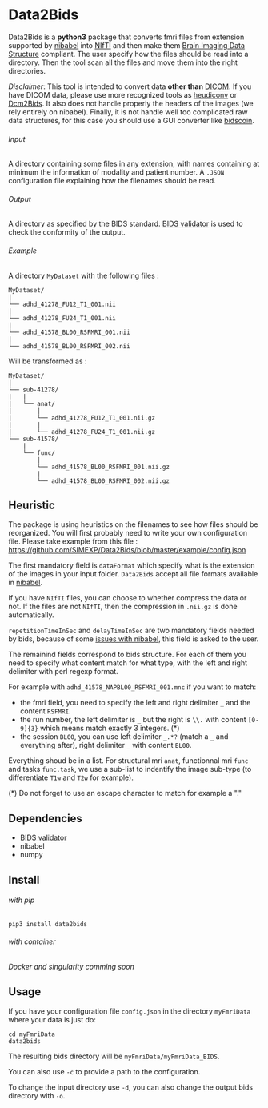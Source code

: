 # Data2Bids

Data2Bids is a **python3** package that converts fmri files from extension supported by [nibabel](http://nipy.org/nibabel/api.html) into [NIfTI](https://nifti.nimh.nih.gov/nifti-1/) and then make them [Brain Imaging Data Structure](http://bids.neuroimaging.io/) compliant.
The user specify how the files should be read into a directory. Then the tool scan all the files and move them into the right directories.

*Disclaimer*: This tool is intended to convert data **other than** [DICOM](https://www.dicomstandard.org/about/). If you have DICOM data, please use more recognized tools as [heudiconv](https://github.com/nipy/heudiconv) or [Dcm2Bids](https://github.com/cbedetti/Dcm2Bids).
It also does not handle properly the headers of the images (we rely entirely on nibabel).
Finally, it is not handle well too complicated raw data structures, for this case you should use a GUI converter like [bidscoin](https://github.com/Donders-Institute/bidscoin).

###### Input

A directory containing some files in any extension, with names containing at minimum the information of modality and patient number.
A `.JSON` configuration file explaining how the filenames should be read.

###### Output

A directory as specified by the BIDS standard.
[BIDS validator](https://github.com/bids-standard/bids-validator) is used to check the conformity of the output.

###### Example

A directory `MyDataset` with the following files :
```
MyDataset/
|
└── adhd_41278_FU12_T1_001.nii
|
└── adhd_41278_FU24_T1_001.nii
|
└── adhd_41578_BL00_RSFMRI_001.nii
|
└── adhd_41578_BL00_RSFMRI_002.nii
```

Will be transformed as :

```
MyDataset/
|
└── sub-41278/
|   |
|   └── anat/
|       |
|       └── adhd_41278_FU12_T1_001.nii.gz
|       |
|       └── adhd_41278_FU24_T1_001.nii.gz
└── sub-41578/
    |
    └── func/
        |
        └── adhd_41578_BL00_RSFMRI_001.nii.gz
        |
        └── adhd_41578_BL00_RSFMRI_002.nii.gz
```
## Heuristic

The package is using heuristics on the filenames to see how files should be reorganized.
You will first probably need to write your own configuration file.
Please take example from this file : https://github.com/SIMEXP/Data2Bids/blob/master/example/config.json

The first mandatory field is `dataFormat` which specify what is the extension of the images in your input folder. `Data2Bids` accept all file formats available in [nibabel](http://nipy.org/nibabel/api.html).

If you have `NIfTI` files, you can choose to whether compress the data or not. 
If the files are not `NIfTI`, then the compression in `.nii.gz` is done automatically.

`repetitionTimeInSec` and `delayTimeInSec` are two mandatory fields needed by bids, because of some [issues with nibabel](https://github.com/nipy/nibabel/issues/712), this field is asked to the user.

The remainind fields correspond to bids structure. For each of them you need to specify what content match for what type, with the left and right delimiter with perl regexp format.

For example with `adhd_41578_NAPBL00_RSFMRI_001.mnc` if you want to match:
* the fmri field, you need to specify the left and right delimiter `_` and the content `RSFMRI`.
* the run number, the left delimiter is `_` but the right is `\\.` with content `[0-9]{3}` which means match exactly 3 integers. (\*)
* the session `BL00`, you can use left delimiter `_.*?` (match a `_` and everything after), right delimiter `_` with content `BL00`.

Everything shoud be in a list. For structural mri `anat`, functionnal mri `func` and tasks `func.task`, we use a sub-list to indentify the image sub-type (to differentiate `T1w` and `T2w` for example).

(\*) Do not forget to use an escape character to match for example a "."
## Dependencies

* [BIDS validator](https://github.com/bids-standard/bids-validator)
* nibabel
* numpy

## Install

###### with pip

`pip3 install data2bids`

###### with container

*Docker and singularity comming soon*

## Usage

If you have your configuration file `config.json` in the directory `myFmriData` where your data is just do:

```
cd myFmriData
data2bids
```

The resulting bids directory will be `myFmriData/myFmriData_BIDS`.

You can also use `-c` to provide a path to the configuration.

To change the input directory use `-d`, you can also change the output bids directory with `-o`.
